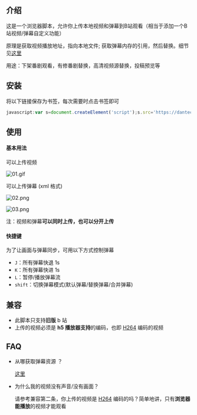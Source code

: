 ## 介绍

这是一个浏览器脚本，允许你上传本地视频和弹幕到B站观看（相当于添加一个B站视频/弹幕自定义功能）

原理是获取视频播放地址，指向本地文件; 获取弹幕内存的引用，然后替换。细节见[这里](http://www.simenchan.xyz/index.php/archives/228/)

用途：下架番剧观看，有修番剧替换，高清视频源替换，投稿预览等



## 安装

将以下链接保存为书签，每次需要时点击书签即可

```javascript
javascript:var s=document.createElement('script');s.src='https://dantecsm.github.io/bilibili-localplayer/index.js';document.body.append(s)
```



## 使用

#### 基本用法

可以上传视频

![01.gif](http://qn.simenchan.xyz/bili_demo1.gif)

可以上传弹幕 (xml 格式)

![02.png](http://qn.simenchan.xyz/bili_demo1.png)

![03.png](http://qn.simenchan.xyz/bili_demo2.png)

注：视频和弹幕**可以同时上传，也可以分开上传**



#### 快捷键

为了让画面与弹幕同步，可用以下方式控制弹幕

- `J`：所有弹幕快退 1s
- `K`：所有弹幕快进 1s
- `L`：暂停/播放弹幕流
- `shift`：切换弹幕模式(默认弹幕/替换弹幕/合并弹幕)



## 兼容

- 此脚本只支持**旧版** b 站
- 上传的视频必须是 **h5 播放器支持**的编码，也即 [H264](https://www.bilibili.com/video/av37424012) 编码的视频



## FAQ

- 从哪获取弹幕资源 ？

  [这里](https://danmubox.github.io/)

- 为什么我的视频没有声音/没有画面？

  请参考兼容第二条，你上传的视频是 [H264](https://www.bilibili.com/video/av37424012) 编码的吗？简单地讲，只有**浏览器能播放**的视频才能观看

